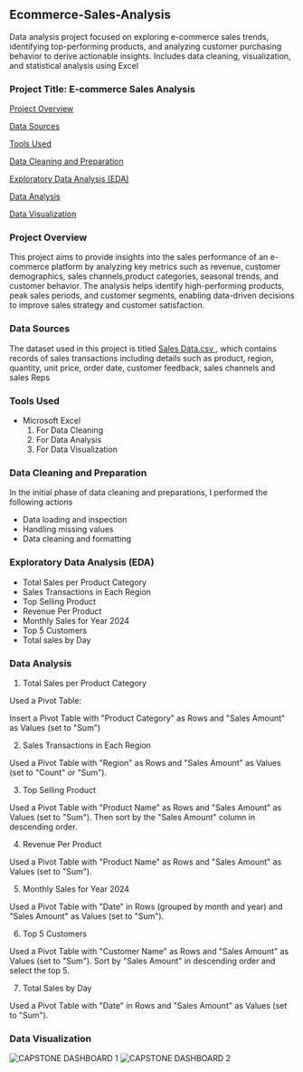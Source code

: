 ## Ecommerce-Sales-Analysis
Data analysis project focused on exploring e-commerce sales trends, identifying top-performing products, and analyzing customer purchasing behavior to derive actionable insights. Includes data cleaning, visualization, and statistical analysis using Excel

### Project Title: E-commerce Sales Analysis 

[Project Overview](#Project-Overview) 

[Data Sources](#Data-Sources)

[Tools Used](#Tools-Used)

[Data Cleaning and Preparation](#Data-Cleaning-and-Preparation)

[Exploratory Data Analysis (EDA)](#Exploratory-Data-Analysis-(EDA))

[Data Analysis](#Data-Analysis)

[Data Visualization](#Data-Visualization)

### Project Overview 
This project aims to provide insights into the sales performance of an e-commerce platform by analyzing key metrics such as revenue, customer demographics, sales channels,product categories, seasonal trends, and customer behavior. The analysis helps identify high-performing products, peak sales periods, and customer segments, enabling data-driven decisions to improve sales strategy and customer satisfaction.

### Data Sources
The dataset used in this project is titled [Sales Data.csv ](https://www.kaggle.com), which contains records of sales transactions including details such as product, region, quantity, unit price, order date, customer feedback, sales channels and sales Reps

### Tools Used
- Microsoft Excel
   1. For Data Cleaning 
   2. For Data Analysis 
   3. For Data Visualization 

### Data Cleaning and Preparation 
In the initial phase of data cleaning and preparations, I performed the following actions 
- Data loading and inspection
- Handling missing values
- Data cleaning and formatting

### Exploratory Data Analysis (EDA)
- Total Sales per Product Category
- Sales Transactions in Each Region
- Top Selling Product
- Revenue Per Product
- Monthly Sales for Year 2024
- Top 5 Customers
- Total sales by Day

### Data Analysis 

1. Total Sales per Product Category

Used a Pivot Table:

Insert a Pivot Table with "Product Category" as Rows and "Sales Amount" as Values (set to "Sum")

2. Sales Transactions in Each Region

Used a Pivot Table with "Region" as Rows and "Sales Amount" as Values (set to "Count" or "Sum").

3. Top Selling Product

Used a Pivot Table with "Product Name" as Rows and "Sales Amount" as Values (set to "Sum"). Then sort by the "Sales Amount" column in descending order.

4. Revenue Per Product

Used a Pivot Table with "Product Name" as Rows and "Sales Amount" as Values (set to "Sum").

5. Monthly Sales for Year 2024

Used a Pivot Table with "Date" in Rows (grouped by month and year) and "Sales Amount" as Values (set to "Sum").

6. Top 5 Customers

Used a Pivot Table with "Customer Name" as Rows and "Sales Amount" as Values (set to "Sum"). Sort by "Sales Amount" in descending order and select the top 5.

7. Total Sales by Day

Used a Pivot Table with "Date" in Rows and "Sales Amount" as Values (set to "Sum").

### Data Visualization 

![CAPSTONE DASHBOARD 1](https://github.com/user-attachments/assets/de2e0f4a-f515-4c15-bded-787cdfb661ff)
![CAPSTONE DASHBOARD 2](https://github.com/user-attachments/assets/b80daca8-1688-403d-8bb2-7edbaeccf7f7)

